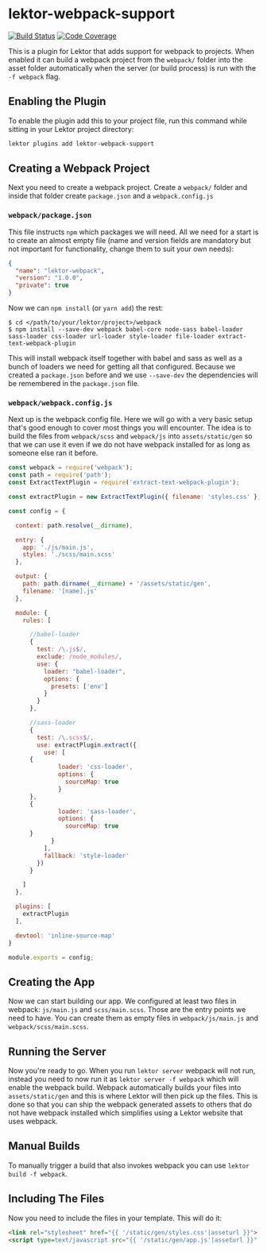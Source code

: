 # lektor-webpack-support

[![Build Status](https://travis-ci.org/lektor/lektor-webpack-support.svg)](https://travis-ci.org/lektor/lektor-webpack-support) [![Code Coverage](https://codecov.io/gh/lektor/lektor-webpack-support/branch/master/graph/badge.svg)](https://codecov.io/gh/lektor/lektor-webpack-support)

This is a plugin for Lektor that adds support for webpack to projects.  When
enabled it can build a webpack project from the `webpack/` folder into the
asset folder automatically when the server (or build process) is run with
the `-f webpack` flag.

## Enabling the Plugin

To enable the plugin add this to your project file, run this command while
sitting in your Lektor project directory:

```bash
lektor plugins add lektor-webpack-support
```

## Creating a Webpack Project

Next you need to create a webpack project. Create a `webpack/` folder and
inside that folder create `package.json` and a `webpack.config.js`

### `webpack/package.json`

This file instructs `npm` which packages we will need.  All we need for a
start is to create an almost empty file (name and version fields are mandatory
but not important for functionality, change them to suit your own needs):

```json
{
  "name": "lektor-webpack",
  "version": "1.0.0",
  "private": true
}
```

Now we can `npm install` (or `yarn add`) the rest:

```
$ cd </path/to/your/lektor/project>/webpack
$ npm install --save-dev webpack babel-core node-sass babel-loader sass-loader css-loader url-loader style-loader file-loader extract-text-webpack-plugin
```

This will install webpack itself together with babel and sass as well as
a bunch of loaders we need for getting all that configured.  Because we
created a `package.json` before and we use `--save-dev` the dependencies
will be remembered in the `package.json` file.

### `webpack/webpack.config.js`

Next up is the webpack config file.  Here we will go with a very basic
setup that's good enough to cover most things you will encounter.  The
idea is to build the files from `webpack/scss` and `webpack/js` into
`assets/static/gen` so that we can use it even if we do not have webpack
installed for as long as someone else ran it before.

```javascript
const webpack = require('webpack');
const path = require('path');
const ExtractTextPlugin = require('extract-text-webpack-plugin');

const extractPlugin = new ExtractTextPlugin({ filename: 'styles.css' });

const config = {

  context: path.resolve(__dirname),

  entry: {
    app: './js/main.js',
    styles: './scss/main.scss'
  },

  output: {
    path: path.dirname(__dirname) + '/assets/static/gen',
    filename: '[name].js'
  },

  module: {
    rules: [

      //babel-loader
      {
        test: /\.js$/,
        exclude: /node_modules/,
        use: {
          loader: "babel-loader",
          options: {
            presets: ['env']
          }
        }
      },

      //sass-loader
      {
        test: /\.scss$/,
        use: extractPlugin.extract({
          use: [
      {
              loader: 'css-loader',
              options: {
                sourceMap: true
              }
      },
      {
              loader: 'sass-loader',
              options: {
                sourceMap: true
      }
            }
          ],
          fallback: 'style-loader'
        })
      }

    ]
  },

  plugins: [
    extractPlugin
  ],

  devtool: 'inline-source-map'
}

module.exports = config;
```

## Creating the App

Now we can start building our app.  We configured at least two files
in webpack: `js/main.js` and `scss/main.scss`.  Those are the entry
points we need to have.  You can create them as empty files in
`webpack/js/main.js` and `webpack/scss/main.scss`.

## Running the Server

Now you're ready to go.  When you run `lektor server` webpack will not
run, instead you need to now run it as `lektor server -f webpack` which
will enable the webpack build.  Webpack automatically builds your files
into `assets/static/gen` and this is where Lektor will then pick up the
files.  This is done so that you can ship the webpack generated assets
to others that do not have webpack installed which simplifies using a
Lektor website that uses webpack.

## Manual Builds

To manually trigger a build that also invokes webpack you can use
`lektor build -f webpack`.

## Including The Files

Now you need to include the files in your template.  This will do it:

```html
<link rel="stylesheet" href="{{ '/static/gen/styles.css'|asseturl }}">
<script type=text/javascript src="{{ '/static/gen/app.js'|asseturl }}" charset="utf-8"></script>
```
